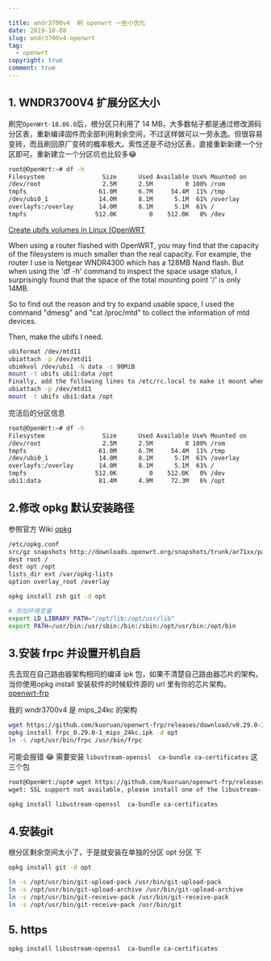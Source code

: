 ```yaml
---

title: wndr3700v4  刷 openwrt 一些小优化
date: 2019-10-08
slug: wndr3700v4-openwrt
tag:
  - openwrt
copyright: true
comment: true
---
```


## 1. WNDR3700V4 扩展分区大小

刷完`OpenWrt-18.06.0`后，根分区只利用了 14 MB，大多数帖子都是通过修改源码分区表，重新编译固件而全部利用剩余空间，不过这样做可以一劳永逸。但很容易变砖，而且刷回原厂变砖的概率极大。索性还是不动分区表，直接重新新建一个分区即可。重新建立一个分区坑也比较多😂

```bash
root@OpenWrt:~# df -h
Filesystem                Size      Used Available Use% Mounted on
/dev/root                 2.5M      2.5M         0 100% /rom
tmpfs                    61.0M      6.7M     54.4M  11% /tmp
/dev/ubi0_1              14.0M      8.1M      5.1M  61% /overlay
overlayfs:/overlay       14.0M      8.1M      5.1M  61% /
tmpfs                   512.0K         0    512.0K   0% /dev
```

[Create ubifs volumes in Linux (OpenWRT](http://geekwagner.blogspot.com/2019/02/create-ubifs-volumes-in-linux-openwrt.html)

When using a router flashed with OpenWRT, you may find that the capacity of the filesystem is much smaller than the real capacity. For example, the router I use is Netgear WNDR4300 which has a 128MB Nand flash. But when using the 'df -h' command to inspect the space usage status, I surprisingly found that the space of the total mounting point '/' is only 14MB.

So to find out the reason and try to expand usable space, I used the command "dmesg" and "cat /proc/mtd" to collect the information of mtd devices.

Then, make the ubifs I need.

```bash
ubiformat /dev/mtd11 
ubiattach -p /dev/mtd11 
ubimkvol /dev/ubi1 -N data -s 90MiB
mount -t ubifs ubi1:data /opt
Finally, add the following lines to /etc/rc.local to make it mount when router starts.
ubiattach -p /dev/mtd11
mount -t ubifs ubi1:data /opt
```

完活后的分区信息

```bash
root@OpenWrt:~# df -h
Filesystem                Size      Used Available Use% Mounted on
/dev/root                 2.5M      2.5M         0 100% /rom
tmpfs                    61.0M      6.7M     54.4M  11% /tmp
/dev/ubi0_1              14.0M      8.1M      5.1M  61% /overlay
overlayfs:/overlay       14.0M      8.1M      5.1M  61% /
tmpfs                   512.0K         0    512.0K   0% /dev
ubi1:data                81.4M      4.9M     72.3M   6% /opt

```

## 2.修改 opkg 默认安装路径

参照官方 Wiki  [opkg](https://openwrt.org/zh/docs/techref/opkg)

```bash
/etc/opkg.conf
src/gz snapshots http://downloads.openwrt.org/snapshots/trunk/ar71xx/packages
dest root /
dest opt /opt
lists_dir ext /var/opkg-lists
option overlay_root /overlay

opkg install zsh git -d opt

# 添加环境变量
export LD_LIBRARY_PATH="/opt/lib:/opt/usr/lib"
export PATH=/usr/bin:/usr/sbin:/bin:/sbin:/opt/usr/bin:/opt/bin
```

## 3.安装 frpc 并设置开机自启

先去现在自己路由器架构相同的编译 ipk 包，如果不清楚自己路由器芯片的架构，当你使用opkg install 安装软件的时候软件源的 url 里有你的芯片架构。
[openwrt-frp](https://github.com/kuoruan/openwrt-frp/releases) 

我的 wndr3700v4 是 mips_24kc 的架构

```bash
wget https://github.com/kuoruan/openwrt-frp/releases/download/v0.29.0-1/frpc_0.29.0-1_mips_24kc.ipk
opkg install frpc_0.29.0-1_mips_24kc.ipk -d opt
ln -s /opt/usr/bin/frpc /usr/bin/frpc
```

可能会报错 😂 需要安装 `libustream-openssl  ca-bundle ca-certificates` 这三个包

```bash
root@OpenWrt:/opt# wget https://github.com/kuoruan/openwrt-frp/releases/download/v0.29.0-1/frpc_0.29.0-1_mips_24kc.ipk
wget: SSL support not available, please install one of the libustream-.*[ssl|tls] packages as well as the ca-bundle and ca-certificates packages.

opkg install libustream-openssl  ca-bundle ca-certificates
```

## 4.安装git

根分区剩余空间太小了，于是就安装在单独的分区 opt 分区 下

```bash
opkg install git -d opt
```

```bash
ln -s /opt/usr/bin/git-upload-pack /usr/bin/git-upload-pack
ln -s /opt/usr/bin/git-upload-archive /usr/bin/git-upload-archive
ln -s /opt/usr/bin/git-receive-pack /usr/bin/git-receive-pack
ln -s /opt/usr/bin/git-receive-pack /usr/bin/git
```

## 5. https

```bash
opkg install libustream-openssl  ca-bundle ca-certificates
```
